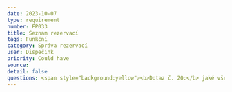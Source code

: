 ```yaml
---
date: 2023-10-07
type: requirement
number: FP033
title: Seznam rezervací
tags: Funkční
category: Správa rezervací
user: Dispečink
priority: Could have
source: 
detail: false
questions: <span style="background:yellow"><b>Dotaz č. 20:</b> jaké všechny údaje potřebujete od zákazníků získávat ke každé rezervaci (např. jméno, adresa nástupu, adresa výstupu, čas nástupu, telefon)?</span> <span style="background:yellow"><b>Dotaz č. 21:</b> jakým způsobem nyní funguje dispečink rezervací?</span>
---
```


